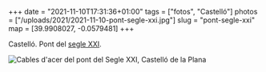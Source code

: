 +++
date = "2021-11-10T17:31:36+01:00"
tags = ["fotos", "Castelló"]
photos = ["/uploads/2021/2021-11-10-pont-segle-xxi.jpg"]
slug = "pont-segle-xxi"
map = [39.9908027, -0.0579481]
+++

Castelló. Pont del [segle XXI](/2019/08/18/it-was-hell.html).

<img alt="Cables d'acer del pont del Segle XXI, Castelló de la Plana" src="/uploads/2021/2021-11-10-pont-segle-xxi.jpg">